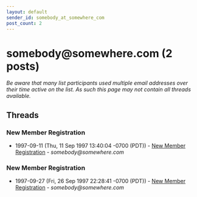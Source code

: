 ```yaml
---
layout: default
sender_id: somebody_at_somewhere_com
post_count: 2
---
```


# somebody<span>@</span>somewhere.com (2 posts)

_Be aware that many list participants used multiple email addresses over their time active on the list. As such this page may not contain all threads available._

## Threads

### New Member Registration
+ 1997-09-11 (Thu, 11 Sep 1997 13:40:04 -0700 (PDT)) - [New Member Registration](/archive/1997/09/8a1916c225b8f2ef5ec91b5134c7f5d3c2683c9ba5316c23ea30f475449a7499) - _somebody@somewhere.com_

### New Member Registration
+ 1997-09-27 (Fri, 26 Sep 1997 22:28:41 -0700 (PDT)) - [New Member Registration](/archive/1997/09/18e263f0e4571e3d3222fd41e3a0f6d95c615aed0192ac2d3bff380246227509) - _somebody@somewhere.com_

